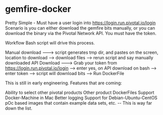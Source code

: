 # gemfire-docker

Pretty Simple - 
Must have a user login into https://login.run.pivotal.io/login
Scenario is you can either download the gemfire bits manually, or you can download the binary via the Pivotal Network API. 
You must have the token. 

Workflow
Bash script will drive this process. 

Manual download ---> script generates tmp dir, and pastes on the screen, location to download --> download files --> rerun script and say manually downloaded
API Download ---> Grab your token from https://login.run.pivotal.io/login --> enter yes, on API download on bash --> enter token --> script will download bits --> Run DockerFile 


This is still in early engineering. Features that are coming:

Ability to select other pivotal products
Other product DockerFiles
Support Docker-Machine in Mac
Better logging
Support for Debian-Ubuntu-CentOS
pOc based images that contain example data sets, etc. -- This is way far down the list. 


